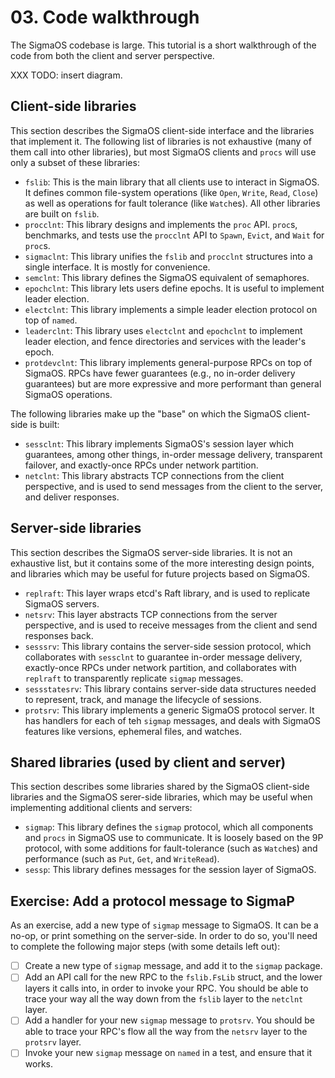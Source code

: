 # 03. Code walkthrough

The SigmaOS codebase is large. This tutorial is a short walkthrough of the code
from both the client and server perspective.

XXX TODO: insert diagram.

## Client-side libraries

This section describes the SigmaOS client-side interface and the libraries that
implement it. The following list of libraries is not exhaustive (many of them
call into other libraries), but most SigmaOS clients and `procs` will use only
a subset of these libraries:
  - `fslib`: This is the main library that all clients use to interact in
    SigmaOS. It defines common file-system operations (like `Open`, `Write`,
    `Read`, `Close`) as well as operations for fault tolerance (like
    `Watch`es). All other libraries are built on `fslib`.
  - `procclnt`: This library designs and implements the `proc` API. `proc`s,
    benchmarks, and tests use the `procclnt` API to `Spawn`, `Evict`, and
    `Wait` for `proc`s.
  - `sigmaclnt`: This library unifies the `fslib` and `procclnt` structures
    into a single interface. It is mostly for convenience.
  - `semclnt`: This library defines the SigmaOS equivalent of semaphores.
  - `epochclnt`: This library lets users define epochs. It is useful to
    implement leader election.
  - `electclnt`: This library implements a simple leader election protocol on
    top of `named`.
  - `leaderclnt`: This library uses `electclnt` and `epochclnt` to implement
    leader election, and fence directories and services with the leader's
    epoch.
  - `protdevclnt`: This library implements general-purpose RPCs on top of
    SigmaOS. RPCs have fewer guarantees (e.g., no in-order delivery guarantees)
    but are more expressive and more performant than general SigmaOS
    operations.

The following libraries make up the "base" on which the SigmaOS client-side is
built:
  - `sessclnt`: This library implements SigmaOS's session layer which
    guarantees, among other things, in-order message delivery, transparent
    failover, and exactly-once RPCs under network partition.
  - `netclnt`: This library abstracts TCP connections from the client
    perspective, and is used to send messages from the client to the server,
    and deliver responses.

## Server-side libraries

This section describes the SigmaOS server-side libraries. It is not an
exhaustive list, but it contains some of the more interesting design points,
and libraries which may be useful for future projects based on SigmaOS.
  - `replraft`: This layer wraps etcd's Raft library, and is used to replicate
    SigmaOS servers.
  - `netsrv`: This layer abstracts TCP connections from the server perspective,
    and is used to receive messages from the client and send responses back.
  - `sesssrv`: This library contains the server-side session protocol, which
    collaborates with `sessclnt` to guarantee in-order message delivery,
    exactly-once RPCs under network partition, and collaborates with `replraft`
    to transparently replicate `sigmap` messages.
  - `sessstatesrv`: This library contains server-side data structures needed to
    represent, track, and manage the lifecycle of sessions.
  - `protsrv`: This library implements a generic SigmaOS protocol server. It
    has handlers for each of teh `sigmap` messages, and deals with SigmaOS
    features like versions, ephemeral files, and watches.


## Shared libraries (used by client and server)

This section describes some libraries shared by the SigmaOS client-side
libraries and the SigmaOS serer-side libraries, which may be useful when
implementing additional clients and servers:
  - `sigmap`: This library defines the `sigmap` protocol, which all components
    and `procs` in SigmaOS use to communicate. It is loosely based on the 9P
    protocol, with some additions for fault-tolerance (such as `Watch`es) and
    performance (such as `Put`, `Get`, and `WriteRead`).
  - `sessp`: This library defines messages for the session layer of SigmaOS.


## Exercise: Add a protocol message to SigmaP 

As an exercise, add a new type of `sigmap` message to SigmaOS. It can be a
no-op, or print something on the server-side. In order to do so, you'll need to
complete the following major steps (with some details left out):
  - [ ] Create a new type of `sigmap` message, and add it to the `sigmap`
    package.
  - [ ] Add an API call for the new RPC to the `fslib.FsLib` struct, and the
    lower layers it calls into, in order to invoke your RPC. You should be able
    to trace your way all the way down from the `fslib` layer to the `netclnt`
    layer.
  - [ ] Add a handler for your new `sigmap` message to `protsrv`. You should
  be able to trace your RPC's flow all the way from the `netsrv` layer to the
  `protsrv` layer.
  - [ ] Invoke your new `sigmap` message on `named` in a test, and ensure that
    it works.
